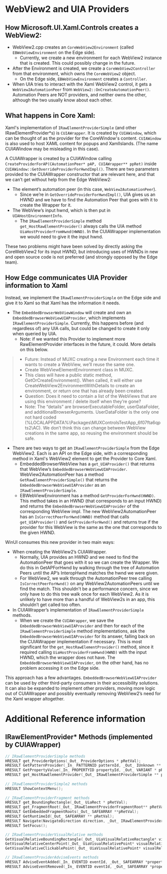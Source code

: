 # WebView2 and UIA Providers

## How Microsoft.UI.Xaml.Controls creates a WebView2:

* WebView2.cpp creates an `CoreWebView2Environment` (called `EBWebViewEnvironment` on the Edge side).
  * Currently, we create a new environment for each WebView2 instance that is created. This could possibly change in the
  future. 
* After the Environment is created, we create a `CoreWebView2Controller` from that environment, which owns the `CoreWebView2` object.
  * On the Edge side, `EBWebViewEnvironment` creates a `Controller`. 
* When UIA tries to interact with the Xaml WebView2  control, it gets a `WebView2AutomationPeer` from 
  `WebView2::OnCreateAutomationPeer()`. Automation Peers are NOT providers, and neither owns the other, although the two
  usually know about each other.

## What happens in Core Xaml:

Xaml's implementation of `IRawElementProviderSimple` (and other IRawElementProvider*s) is `CUIAWrapper`. It is created
by `CUIAWindow`, which can be thought of as the provider for the CoreWindow's content. `CUIAWindow` is also used to host
XAML content for popups and XamlIslands. (The name CUIAWindow may be misleading in this case). 

A CUIAWrapper is created by a CUIAWindow calling `CreateProviderForAP(CAutomationPeer* pAP, CUIAWrapper** ppRet)` inside
`CUIAWindow::GetOverrideProviderForHwndImpl()`. There are two parameters provided to the CUIAWrapper constructor that
are relevant here, and that we can’t get without help from the Edge WebView2:
* The element’s automation peer (in this case, `WebView2AutomationPeer`).
  * Since we’re in `GetOverrideProviderForHwndImpl()`, UIA gives us an HWND and we have to find the Automation Peer that
  goes with it to create the Wrapper for it. 
* The WebView’s input hwnd, which is then put in `UIAHostEnvironmentInfo`.
  * The `IRawElementProviderSimple` method `get_HostRawElementProvider()` always calls the UIA method 
  `UiaHostProviderFromHwnd(HWND)`. In the CUIAWrapper implementation we would need to give it the input hwnd.

These two problems might have been solved by directly asking the CoreWebView2 for its input HWND, but introducing uses
of HWNDs in new and open source code is not preferred (and strongly opposed by the Edge team).

## How Edge communicates UIA Provider information to Xaml

Instead, we implement the `IRawElementProviderSimple` on the Edge side and give it to Xaml so that Xaml has the 
information it needs.

* The `EmbeddedBrowserWebViewWindow` will create and own an `EmbeddedBrowserWebViewUIAProvider`, which implements 
`IRawElementProviderSimple`. Currently, this happens before (and regardless of) any UIA calls, but could be changed to 
create it only when queried by UIA.
  * Note: if we wanted this Provider to implement more RawElementProvider interfaces in the future, it could. More 
  details on this below.
>* Future: Instead of MUXC creating a new Environment each time it wants to create a WebView, we’ll reuse the same one.
>  * Create WebViewElementEnvironment class in MUXC.
>  * This class will have a public static method, GetOrCreateEnvironment(). When called, it will either use 
  CreateWebView2EnvironmentWithDetails to create an environment, or return one that has already been created.
>  * Question: Does it need to contain a list of the WebViews that are using this environment / delete itself when 
  they’re gone?
>  * Note: The “details” are browserExecutableFolder, userDataFolder, and additionalBrowserArguments. UserDataFolder is 
  the only one not hard coded (%LOCALAPPDATA%\Packages\MUXControlsTestApp_6f07fta6qpts2\AC). We don’t think this can 
  change between WebView creations in the same app, so reusing the environment should be safe.

* There are two ways to get an `IRawElementProviderSimple` from the Edge WebView2. Each is an API on the Edge 
side, with a corresponding method in Xaml's WebView2 element to get the Provider to Core Xaml.
  * EmbeddedBrowserWebView has a `get_UIAProvider()` that returns that WebView’s `EmbeddedBrowserWebViewUIAProvider`. 
  WebView2AutomationPeer has a method `GetRawElementProviderSimple()` that returns the 
  `EmbeddedBrowserWebViewUIAProvider` as an `IRawElementProviderSimple`.
  * EBWebViewEnvironment has a method `GetProviderForHwnd(HWND)`. This method takes in an HWND (that corresponds to an
  input HWND) and returns the `EmbeddedBrowserWebViewUIAProvider` of the corresponding WebView impl. The new 
  WebView2AutomationPeer has an `IsCorrectPeerForHwnd(HWND)` method that calls `get_UIAProvider()` and 
  `GetProviderForHwnd()` and returns true if the provider for this WebView is the same as the one that corresponds to 
  the given HWND.

WinUI consumes this new provider in two main ways:

* When creating the WebView2’s CUIAWrapper. 
  * Normally, UIA provides an HWND and we need to find the AutomationPeer that goes with it so we can create the 
  Wrapper. We do this in GetAPForHwnd by walking through the tree of Automation Peers until the AP’s InteropHwnd matches
  the hwnd we were given. 
  * For WebView2, we walk through the AutomationPeer tree calling `IsCorrectPeerForHwnd()` on any 
  WebView2AutomationPeers until we find the match. This shouldn't be a performance concern, since we only have to do 
  this tree walk once for each WebView2. As it is unlikely to have more than a handful of WebView2s in an app, this 
  shouldn’t get called too often.
* In CUIAWrapper’s implementation of `IRawElementProviderSimple` methods.
  * When we create the `CUIAWrapper`, we save the `EmbeddedBrowserWebViewUIAProvider` and then for each of the 
  `IRawElementProviderSimple` method implementations, ask the `EmbeddedBrowserWebViewUIAProvider` for its answer, 
  falling back on the CUIAWrapper implementation if necessary. This is most significant for the 
  `get_HostRawElementProvider()` method, since it required calling `UiaHostProviderFromHwnd(HWND)` with the input HWND,
  which the wrapper does not have. The `EmbeddedBrowserWebViewUIAProvider`, on the other hand, has no problem accessing
  it on the Edge side.

This approach has a few advantages. `EmbeddedBrowserWebViewUIAProvider` can be used by other third-party consumers in
their accessibility solutions. It can also be expanded to implement other providers, moving more logic out of 
CUIAWrapper and possibly eventually removing WebView2’s need for the Xaml wrapper altogether.

# Additional Reference information

## IRawElementProvider* Methods (implemented by CUIAWrapper)
``` cpp
// IRawElementProviderSimple methods
HRESULT get_ProviderOptions(_Out_ ProviderOptions * pRetVal);
HRESULT GetPatternProvider(_In_ PATTERNID patternId, _Out_ IUnknown ** pRetVal);
HRESULT GetPropertyValue(_In_ PROPERTYID propertyId, _Out_ VARIANT * pRetVal);
HRESULT get_HostRawElementProvider(_Out_ IRawElementProviderSimple ** pRetVal);
 
// IRawElementProviderSimple2 methods
HRESULT ShowContextMenu();
 
// IRawElementProviderFragment methods
HRESULT get_BoundingRectangle(_Out_ UiaRect * pRetVal);
HRESULT get_FragmentRoot(_Out_ IRawElementProviderFragmentRoot** pRetVal);
HRESULT GetEmbeddedFragmentRoots(_Out_ SAFEARRAY **pRetVal);
HRESULT GetRuntimeId(_Out_ SAFEARRAY ** pRetVal);
HRESULT Navigate(NavigateDirection direction, _Out_ IRawElementProviderFragment ** pRetVal);
HRESULT SetFocus();

// IRawElementProviderVisualRelative methods 
GetVisualRelativeBoundingRectangle(_Out_ UiaVisualRelativeRectangle* visualRelativeRect);
GetVisualRelativeCenterPoint(_Out_ UiaVisualRelativePoint* visualRelativePoint);
GetVisualRelativeClickablePoint(_Out_ UiaVisualRelativePoint* visualRelativePoint);

// IRawElementProviderAdviseEvents methods 
HRESULT AdviseEventAdded(_In_ EVENTID eventId, _Out_ SAFEARRAY *propertyIDs);
HRESULT AdviseEventRemoved(_In_ EVENTID eventId, _Out_ SAFEARRAY *propertyIDs);
```
